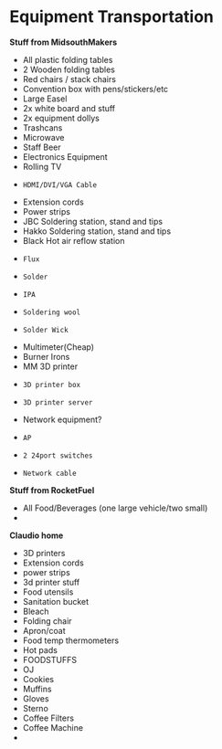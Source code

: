 Equipment Transportation
===

__Stuff from MidsouthMakers__

* All plastic folding tables
* 2 Wooden folding tables
* Red chairs / stack chairs
* Convention box with pens/stickers/etc
* Large Easel
* 2x white board and stuff
* 2x equipment dollys 
* Trashcans
* Microwave
* Staff Beer
* Electronics Equipment
*   Rolling TV
*     HDMI/DVI/VGA Cable
*   Extension cords
*   Power strips
*   JBC Soldering station, stand and tips
*   Hakko Soldering station, stand and tips
*   Black Hot air reflow station
*     Flux
*     Solder
*     IPA
*     Soldering wool
*     Solder Wick
*   Multimeter(Cheap)
*   Burner Irons
*   MM 3D printer
*     3D printer box
*     3D printer server
*   Network equipment?
*     AP
*     2 24port switches
*     Network cable

__Stuff from RocketFuel__

* All Food/Beverages (one large vehicle/two small)
* 

__Claudio home__

* 3D printers
* Extension cords
* power strips
* 3d printer stuff
* Food utensils
* Sanitation bucket
* Bleach
* Folding chair
* Apron/coat
* Food temp thermometers
* Hot pads
* FOODSTUFFS
*   OJ
*   Cookies
*   Muffins
* Gloves
* Sterno
* Coffee Filters
* Coffee Machine
* 
